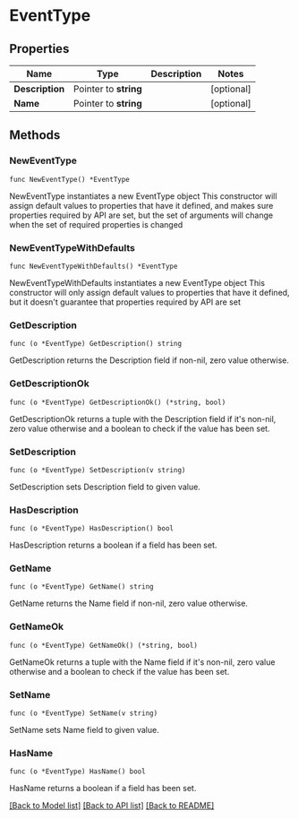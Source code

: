 # EventType

## Properties

Name | Type | Description | Notes
------------ | ------------- | ------------- | -------------
**Description** | Pointer to **string** |  | [optional] 
**Name** | Pointer to **string** |  | [optional] 

## Methods

### NewEventType

`func NewEventType() *EventType`

NewEventType instantiates a new EventType object
This constructor will assign default values to properties that have it defined,
and makes sure properties required by API are set, but the set of arguments
will change when the set of required properties is changed

### NewEventTypeWithDefaults

`func NewEventTypeWithDefaults() *EventType`

NewEventTypeWithDefaults instantiates a new EventType object
This constructor will only assign default values to properties that have it defined,
but it doesn't guarantee that properties required by API are set

### GetDescription

`func (o *EventType) GetDescription() string`

GetDescription returns the Description field if non-nil, zero value otherwise.

### GetDescriptionOk

`func (o *EventType) GetDescriptionOk() (*string, bool)`

GetDescriptionOk returns a tuple with the Description field if it's non-nil, zero value otherwise
and a boolean to check if the value has been set.

### SetDescription

`func (o *EventType) SetDescription(v string)`

SetDescription sets Description field to given value.

### HasDescription

`func (o *EventType) HasDescription() bool`

HasDescription returns a boolean if a field has been set.

### GetName

`func (o *EventType) GetName() string`

GetName returns the Name field if non-nil, zero value otherwise.

### GetNameOk

`func (o *EventType) GetNameOk() (*string, bool)`

GetNameOk returns a tuple with the Name field if it's non-nil, zero value otherwise
and a boolean to check if the value has been set.

### SetName

`func (o *EventType) SetName(v string)`

SetName sets Name field to given value.

### HasName

`func (o *EventType) HasName() bool`

HasName returns a boolean if a field has been set.


[[Back to Model list]](../README.md#documentation-for-models) [[Back to API list]](../README.md#documentation-for-api-endpoints) [[Back to README]](../README.md)


